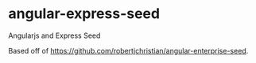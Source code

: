 angular-express-seed
====================

Angularjs and Express Seed

Based off of https://github.com/robertjchristian/angular-enterprise-seed.

